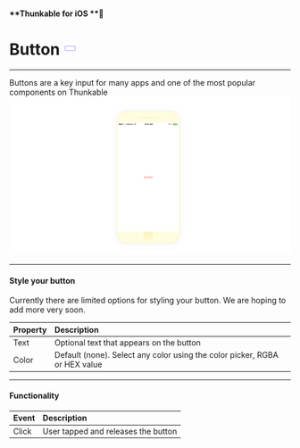 #### **Thunkable for iOS **

# Button ![](/assets/button-ios-icon.png)

---

Buttons are a key input for many apps and one of the most popular components on Thunkable![](/assets/button-ios-1.png)

---

#### Style your button

Currently there are limited options for styling your button.  We are hoping to add more very soon.

| Property | Description |
| :--- | :--- |
| Text | Optional text that appears on the button |
| Color | Default \(none\). Select any color using the color picker, RGBA or HEX value |

---

#### Functionality

| Event | Description |
| :--- | :--- |
| Click | User tapped and releases the button |



